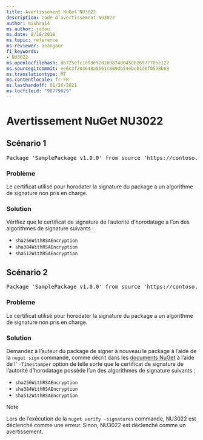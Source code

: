 ```yaml
---
title: Avertissement NuGet NU3022
description: Code d’avertissement NU3022
author: mishra14
ms.author: jodou
ms.date: 8/16/2018
ms.topic: reference
ms.reviewer: anangaur
f1_keywords:
- NU3022
ms.openlocfilehash: db725efc1ef3e92d1b987480450b2697770be122
ms.sourcegitcommit: ee6c3f203648a5561c809db54ebeb1d0f0598b68
ms.translationtype: MT
ms.contentlocale: fr-FR
ms.lasthandoff: 01/26/2021
ms.locfileid: "98779829"
---
```

# <a name="nuget-warning-nu3022"></a>Avertissement NuGet NU3022

## <a name="scenario-1"></a>Scénario 1

<pre>Package 'SamplePackage v1.0.0' from source 'https://contoso.com/index.json': The primary signature's timestamp certificate has an unsupported signature algorithm.</pre>

### <a name="issue"></a>Problème

Le certificat utilisé pour horodater la signature du package a un algorithme de signature non pris en charge.


### <a name="solution"></a>Solution

Vérifiez que le certificat de signature de l’autorité d’horodatage a l’un des algorithmes de signature suivants : 
* `sha256WithRSAEncryption`
* `sha384WithRSAEncryption`
* `sha512WithRSAEncryption`



## <a name="scenario-2"></a>Scénario 2

<pre>Package 'SamplePackage v1.0.0' from source 'https://contoso.com/index.json': The timestamp certificate has an unsupported signature algorithm (SHA1). The following algorithms are supported: SHA256RSA, SHA384RSA, SHA512RSA.</pre>

### <a name="issue"></a>Problème

Le certificat utilisé pour horodater la signature du package a un algorithme de signature non pris en charge.


### <a name="solution"></a>Solution

Demandez à l’auteur du package de signer à nouveau le package à l’aide de la `nuget sign` commande, comme décrit dans les [documents NuGet](../../create-packages/sign-a-package.md) à l’aide de l' `-Timestamper` option de telle sorte que le certificat de signature de l’autorité d’horodatage possède l’un des algorithmes de signature suivants :
* `sha256WithRSAEncryption`
* `sha384WithRSAEncryption`
* `sha512WithRSAEncryption`


> [!Note]
> Lors de l’exécution de la `nuget verify -signatures` commande, NU3022 est déclenché comme une erreur. Sinon, NU3022 est déclenché comme un avertissement.
